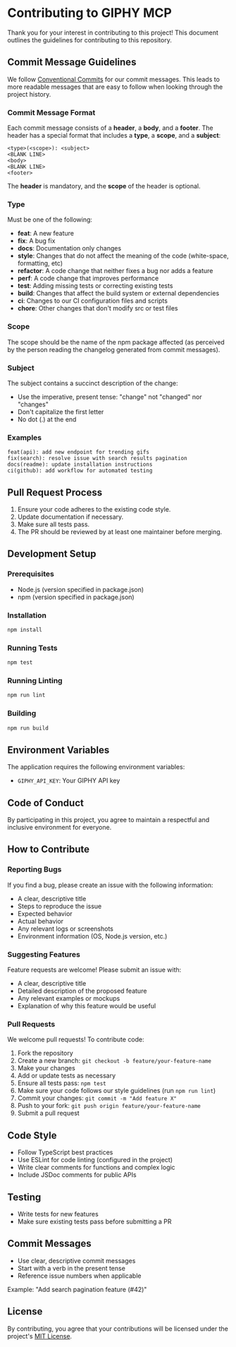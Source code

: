 # Contributing to GIPHY MCP

Thank you for your interest in contributing to this project! This document outlines the guidelines for contributing to this repository.

## Commit Message Guidelines

We follow [Conventional Commits](https://www.conventionalcommits.org/) for our commit messages. This leads to more readable messages that are easy to follow when looking through the project history.

### Commit Message Format

Each commit message consists of a **header**, a **body**, and a **footer**. The header has a special format that includes a **type**, a **scope**, and a **subject**:

```
<type>(<scope>): <subject>
<BLANK LINE>
<body>
<BLANK LINE>
<footer>
```

The **header** is mandatory, and the **scope** of the header is optional.

### Type

Must be one of the following:

- **feat**: A new feature
- **fix**: A bug fix
- **docs**: Documentation only changes
- **style**: Changes that do not affect the meaning of the code (white-space, formatting, etc)
- **refactor**: A code change that neither fixes a bug nor adds a feature
- **perf**: A code change that improves performance
- **test**: Adding missing tests or correcting existing tests
- **build**: Changes that affect the build system or external dependencies
- **ci**: Changes to our CI configuration files and scripts
- **chore**: Other changes that don't modify src or test files

### Scope

The scope should be the name of the npm package affected (as perceived by the person reading the changelog generated from commit messages).

### Subject

The subject contains a succinct description of the change:

- Use the imperative, present tense: "change" not "changed" nor "changes"
- Don't capitalize the first letter
- No dot (.) at the end

### Examples

```
feat(api): add new endpoint for trending gifs
fix(search): resolve issue with search results pagination
docs(readme): update installation instructions
ci(github): add workflow for automated testing
```

## Pull Request Process

1. Ensure your code adheres to the existing code style.
2. Update documentation if necessary.
3. Make sure all tests pass.
4. The PR should be reviewed by at least one maintainer before merging.

## Development Setup

### Prerequisites

- Node.js (version specified in package.json)
- npm (version specified in package.json)

### Installation

```bash
npm install
```

### Running Tests

```bash
npm test
```

### Running Linting

```bash
npm run lint
```

### Building

```bash
npm run build
```

## Environment Variables

The application requires the following environment variables:

- `GIPHY_API_KEY`: Your GIPHY API key

## Code of Conduct

By participating in this project, you agree to maintain a respectful and inclusive environment for everyone.

## How to Contribute

### Reporting Bugs

If you find a bug, please create an issue with the following information:

- A clear, descriptive title
- Steps to reproduce the issue
- Expected behavior
- Actual behavior
- Any relevant logs or screenshots
- Environment information (OS, Node.js version, etc.)

### Suggesting Features

Feature requests are welcome! Please submit an issue with:

- A clear, descriptive title
- Detailed description of the proposed feature
- Any relevant examples or mockups
- Explanation of why this feature would be useful

### Pull Requests

We welcome pull requests! To contribute code:

1. Fork the repository
2. Create a new branch: `git checkout -b feature/your-feature-name`
3. Make your changes
4. Add or update tests as necessary
5. Ensure all tests pass: `npm test`
6. Make sure your code follows our style guidelines (run `npm run lint`)
7. Commit your changes: `git commit -m "Add feature X"`
8. Push to your fork: `git push origin feature/your-feature-name`
9. Submit a pull request

## Code Style

- Follow TypeScript best practices
- Use ESLint for code linting (configured in the project)
- Write clear comments for functions and complex logic
- Include JSDoc comments for public APIs

## Testing

- Write tests for new features
- Make sure existing tests pass before submitting a PR

## Commit Messages

- Use clear, descriptive commit messages
- Start with a verb in the present tense
- Reference issue numbers when applicable

Example: "Add search pagination feature (#42)"

## License

By contributing, you agree that your contributions will be licensed under the project's [MIT License](LICENSE).
